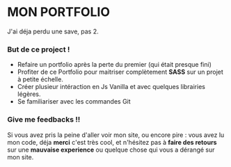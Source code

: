 # MON PORTFOLIO

J'ai déja perdu une save, pas 2. 

### But de ce project !

- Refaire un portfolio après la perte du premier (qui était presque fini)
- Profiter de ce Portfolio pour maitriser complètement **SASS** sur un projet à petite échelle.
- Créer plusieur intéraction en Js Vanilla et avec quelques librairies légères.
- Se familiariser avec les commandes Git

### Give me feedbacks !! 

Si vous avez pris la peine d'aller voir mon site, ou encore pire : vous avez lu mon code, déja **merci** c'est très cool, et n'hésitez pas à **faire des retours** sur une **mauvaise experience** ou quelque chose qui vous a dérangé sur mon site.

